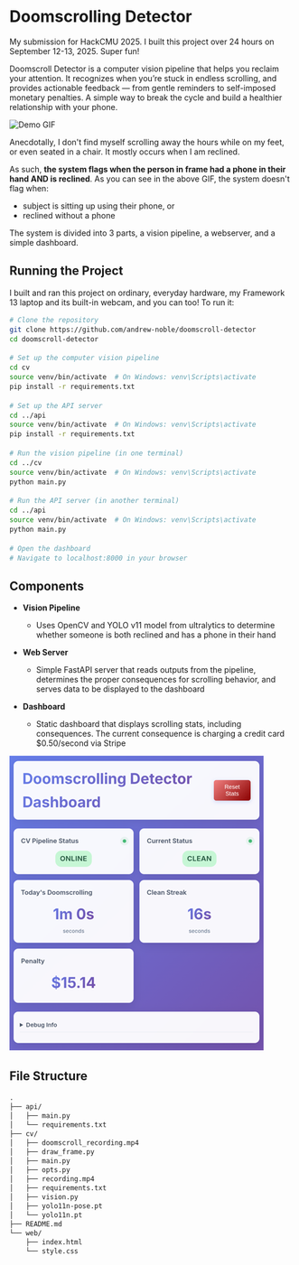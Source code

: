 # Doomscrolling Detector

My submission for HackCMU 2025. I built this project over 24 hours on September 12-13, 2025. Super fun!

Doomscroll Detector is a computer vision pipeline that helps you reclaim your attention. It recognizes when you’re stuck in endless scrolling, and provides actionable feedback — from gentle reminders to self-imposed monetary penalties. A simple way to break the cycle and build a healthier relationship with your phone.

![Demo GIF](media/best_clip.gif)

Anecdotally, I don't find myself scrolling away the hours while on my feet, or even seated in a chair. It mostly occurs when I am reclined.

As such, **the system flags when the person in frame had a phone in their hand AND is reclined**. As you can see in the above GIF, the system doesn't flag when:

- subject is sitting up using their phone, or
- reclined without a phone

The system is divided into 3 parts, a vision pipeline, a webserver, and a simple dashboard.

## Running the Project

I built and ran this project on ordinary, everyday hardware, my Framework 13 laptop and its built-in webcam, and you can too! To run it:

```bash
# Clone the repository
git clone https://github.com/andrew-noble/doomscroll-detector
cd doomscroll-detector

# Set up the computer vision pipeline
cd cv
source venv/bin/activate  # On Windows: venv\Scripts\activate
pip install -r requirements.txt

# Set up the API server
cd ../api
source venv/bin/activate  # On Windows: venv\Scripts\activate
pip install -r requirements.txt

# Run the vision pipeline (in one terminal)
cd ../cv
source venv/bin/activate  # On Windows: venv\Scripts\activate
python main.py

# Run the API server (in another terminal)
cd ../api
source venv/bin/activate  # On Windows: venv\Scripts\activate
python main.py

# Open the dashboard
# Navigate to localhost:8000 in your browser
```

## Components

- **Vision Pipeline**

  - Uses OpenCV and YOLO v11 model from ultralytics to determine whether someone is both reclined and has a phone in their hand

- **Web Server**

  - Simple FastAPI server that reads outputs from the pipeline, determines the proper consequences for scrolling behavior, and serves data to be displayed to the dashboard

- **Dashboard**
  - Static dashboard that displays scrolling stats, including consequences. The current consequence is charging a credit card $0.50/second via Stripe

![Dashboard](/media/dashboard.png)

## File Structure

```
.
├── api/
│   ├── main.py
│   └── requirements.txt
├── cv/
│   ├── doomscroll_recording.mp4
│   ├── draw_frame.py
│   ├── main.py
│   ├── opts.py
│   ├── recording.mp4
│   ├── requirements.txt
│   ├── vision.py
│   ├── yolo11n-pose.pt
│   └── yolo11n.pt
├── README.md
└── web/
    ├── index.html
    └── style.css
```
